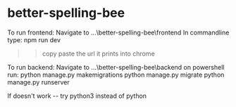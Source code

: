 # better-spelling-bee

To run frontend:
Navigate to ...\better-spelling-bee\frontend
In commandline type: npm run dev
>> copy paste the url it prints into chrome

To run backend: 
Navigate to ...\better-spelling-bee\backend 
on powershell run: 
python manage.py makemigrations
python manage.py migrate
python manage.py runserver

If doesn't work -- try python3 instead of python

